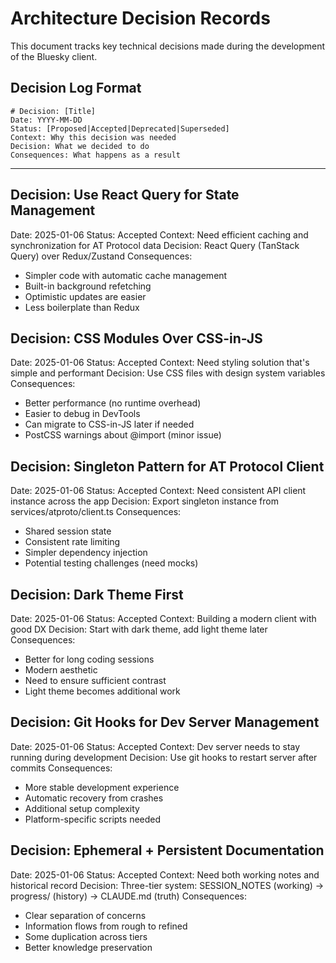 # Architecture Decision Records

This document tracks key technical decisions made during the development of the Bluesky client.

## Decision Log Format

```
# Decision: [Title]
Date: YYYY-MM-DD
Status: [Proposed|Accepted|Deprecated|Superseded]
Context: Why this decision was needed
Decision: What we decided to do
Consequences: What happens as a result
```

---

## Decision: Use React Query for State Management

Date: 2025-01-06
Status: Accepted
Context: Need efficient caching and synchronization for AT Protocol data
Decision: React Query (TanStack Query) over Redux/Zustand
Consequences:

- Simpler code with automatic cache management
- Built-in background refetching
- Optimistic updates are easier
- Less boilerplate than Redux

## Decision: CSS Modules Over CSS-in-JS

Date: 2025-01-06
Status: Accepted
Context: Need styling solution that's simple and performant
Decision: Use CSS files with design system variables
Consequences:

- Better performance (no runtime overhead)
- Easier to debug in DevTools
- Can migrate to CSS-in-JS later if needed
- PostCSS warnings about @import (minor issue)

## Decision: Singleton Pattern for AT Protocol Client

Date: 2025-01-06
Status: Accepted
Context: Need consistent API client instance across the app
Decision: Export singleton instance from services/atproto/client.ts
Consequences:

- Shared session state
- Consistent rate limiting
- Simpler dependency injection
- Potential testing challenges (need mocks)

## Decision: Dark Theme First

Date: 2025-01-06
Status: Accepted
Context: Building a modern client with good DX
Decision: Start with dark theme, add light theme later
Consequences:

- Better for long coding sessions
- Modern aesthetic
- Need to ensure sufficient contrast
- Light theme becomes additional work

## Decision: Git Hooks for Dev Server Management

Date: 2025-01-06
Status: Accepted
Context: Dev server needs to stay running during development
Decision: Use git hooks to restart server after commits
Consequences:

- More stable development experience
- Automatic recovery from crashes
- Additional setup complexity
- Platform-specific scripts needed

## Decision: Ephemeral + Persistent Documentation

Date: 2025-01-06
Status: Accepted
Context: Need both working notes and historical record
Decision: Three-tier system: SESSION_NOTES (working) → progress/ (history) → CLAUDE.md (truth)
Consequences:

- Clear separation of concerns
- Information flows from rough to refined
- Some duplication across tiers
- Better knowledge preservation
